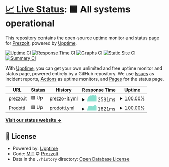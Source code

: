 # [📈 Live Status](https://PrezzoIt.github.io/status): <!--live status--> **🟩 All systems operational**

This repository contains the open-source uptime monitor and status page for [PrezzoIt](https://PrezzoIt.github.io/status), powered by [Upptime](https://github.com/upptime/upptime).

[![Uptime CI](https://github.com/koj-co/upptime/workflows/Uptime%20CI/badge.svg)](https://github.com/koj-co/upptime/actions?query=workflow%3A%22Uptime+CI%22)
[![Response Time CI](https://github.com/koj-co/upptime/workflows/Response%20Time%20CI/badge.svg)](https://github.com/koj-co/upptime/actions?query=workflow%3A%22Response+Time+CI%22)
[![Graphs CI](https://github.com/koj-co/upptime/workflows/Graphs%20CI/badge.svg)](https://github.com/koj-co/upptime/actions?query=workflow%3A%22Graphs+CI%22)
[![Static Site CI](https://github.com/koj-co/upptime/workflows/Static%20Site%20CI/badge.svg)](https://github.com/koj-co/upptime/actions?query=workflow%3A%22Static+Site+CI%22)
[![Summary CI](https://github.com/koj-co/upptime/workflows/Summary%20CI/badge.svg)](https://github.com/koj-co/upptime/actions?query=workflow%3A%22Summary+CI%22)

With [Upptime](https://upptime.js.org), you can get your own unlimited and free uptime monitor and status page, powered entirely by a GitHub repository. We use [Issues](https://github.com/PrezzoIt/status/issues) as incident reports, [Actions](https://github.com/PrezzoIt/status/actions) as uptime monitors, and [Pages](https://PrezzoIt.github.io/status) for the status page.

<!--start: status pages-->
<!-- This summary is generated by Upptime (https://github.com/upptime/upptime) -->
<!-- Do not edit this manually, your changes will be overwritten -->
<!-- prettier-ignore -->
| URL | Status | History | Response Time | Uptime |
| --- | ------ | ------- | ------------- | ------ |
| <img alt="" src="https://icons.duckduckgo.com/ip3/prezzo.it.ico" height="13"> [prezzo.it](https://prezzo.it/) | 🟩 Up | [prezzo-it.yml](https://github.com/PrezzoIt/status/commits/HEAD/history/prezzo-it.yml) | <details><summary><img alt="Response time graph" src="./graphs/prezzo-it/response-time-week.png" height="20"> 2581ms</summary><br><a href="https://prezzoit.github.io/status/history/prezzo-it"><img alt="Response time 2187" src="https://img.shields.io/endpoint?url=https%3A%2F%2Fraw.githubusercontent.com%2FPrezzoIt%2Fstatus%2FHEAD%2Fapi%2Fprezzo-it%2Fresponse-time.json"></a><br><a href="https://prezzoit.github.io/status/history/prezzo-it"><img alt="24-hour response time 2619" src="https://img.shields.io/endpoint?url=https%3A%2F%2Fraw.githubusercontent.com%2FPrezzoIt%2Fstatus%2FHEAD%2Fapi%2Fprezzo-it%2Fresponse-time-day.json"></a><br><a href="https://prezzoit.github.io/status/history/prezzo-it"><img alt="7-day response time 2581" src="https://img.shields.io/endpoint?url=https%3A%2F%2Fraw.githubusercontent.com%2FPrezzoIt%2Fstatus%2FHEAD%2Fapi%2Fprezzo-it%2Fresponse-time-week.json"></a><br><a href="https://prezzoit.github.io/status/history/prezzo-it"><img alt="30-day response time 2409" src="https://img.shields.io/endpoint?url=https%3A%2F%2Fraw.githubusercontent.com%2FPrezzoIt%2Fstatus%2FHEAD%2Fapi%2Fprezzo-it%2Fresponse-time-month.json"></a><br><a href="https://prezzoit.github.io/status/history/prezzo-it"><img alt="1-year response time 2301" src="https://img.shields.io/endpoint?url=https%3A%2F%2Fraw.githubusercontent.com%2FPrezzoIt%2Fstatus%2FHEAD%2Fapi%2Fprezzo-it%2Fresponse-time-year.json"></a></details> | <details><summary><a href="https://prezzoit.github.io/status/history/prezzo-it">100.00%</a></summary><a href="https://prezzoit.github.io/status/history/prezzo-it"><img alt="All-time uptime 99.80%" src="https://img.shields.io/endpoint?url=https%3A%2F%2Fraw.githubusercontent.com%2FPrezzoIt%2Fstatus%2FHEAD%2Fapi%2Fprezzo-it%2Fuptime.json"></a><br><a href="https://prezzoit.github.io/status/history/prezzo-it"><img alt="24-hour uptime 100.00%" src="https://img.shields.io/endpoint?url=https%3A%2F%2Fraw.githubusercontent.com%2FPrezzoIt%2Fstatus%2FHEAD%2Fapi%2Fprezzo-it%2Fuptime-day.json"></a><br><a href="https://prezzoit.github.io/status/history/prezzo-it"><img alt="7-day uptime 100.00%" src="https://img.shields.io/endpoint?url=https%3A%2F%2Fraw.githubusercontent.com%2FPrezzoIt%2Fstatus%2FHEAD%2Fapi%2Fprezzo-it%2Fuptime-week.json"></a><br><a href="https://prezzoit.github.io/status/history/prezzo-it"><img alt="30-day uptime 99.96%" src="https://img.shields.io/endpoint?url=https%3A%2F%2Fraw.githubusercontent.com%2FPrezzoIt%2Fstatus%2FHEAD%2Fapi%2Fprezzo-it%2Fuptime-month.json"></a><br><a href="https://prezzoit.github.io/status/history/prezzo-it"><img alt="1-year uptime 99.83%" src="https://img.shields.io/endpoint?url=https%3A%2F%2Fraw.githubusercontent.com%2FPrezzoIt%2Fstatus%2FHEAD%2Fapi%2Fprezzo-it%2Fuptime-year.json"></a></details>
| <img alt="" src="https://icons.duckduckgo.com/ip3/prodotti.prezzo.it.ico" height="13"> [Prodotti](https://prodotti.prezzo.it/) | 🟩 Up | [prodotti.yml](https://github.com/PrezzoIt/status/commits/HEAD/history/prodotti.yml) | <details><summary><img alt="Response time graph" src="./graphs/prodotti/response-time-week.png" height="20"> 1821ms</summary><br><a href="https://prezzoit.github.io/status/history/prodotti"><img alt="Response time 1513" src="https://img.shields.io/endpoint?url=https%3A%2F%2Fraw.githubusercontent.com%2FPrezzoIt%2Fstatus%2FHEAD%2Fapi%2Fprodotti%2Fresponse-time.json"></a><br><a href="https://prezzoit.github.io/status/history/prodotti"><img alt="24-hour response time 1643" src="https://img.shields.io/endpoint?url=https%3A%2F%2Fraw.githubusercontent.com%2FPrezzoIt%2Fstatus%2FHEAD%2Fapi%2Fprodotti%2Fresponse-time-day.json"></a><br><a href="https://prezzoit.github.io/status/history/prodotti"><img alt="7-day response time 1821" src="https://img.shields.io/endpoint?url=https%3A%2F%2Fraw.githubusercontent.com%2FPrezzoIt%2Fstatus%2FHEAD%2Fapi%2Fprodotti%2Fresponse-time-week.json"></a><br><a href="https://prezzoit.github.io/status/history/prodotti"><img alt="30-day response time 1697" src="https://img.shields.io/endpoint?url=https%3A%2F%2Fraw.githubusercontent.com%2FPrezzoIt%2Fstatus%2FHEAD%2Fapi%2Fprodotti%2Fresponse-time-month.json"></a><br><a href="https://prezzoit.github.io/status/history/prodotti"><img alt="1-year response time 1589" src="https://img.shields.io/endpoint?url=https%3A%2F%2Fraw.githubusercontent.com%2FPrezzoIt%2Fstatus%2FHEAD%2Fapi%2Fprodotti%2Fresponse-time-year.json"></a></details> | <details><summary><a href="https://prezzoit.github.io/status/history/prodotti">100.00%</a></summary><a href="https://prezzoit.github.io/status/history/prodotti"><img alt="All-time uptime 99.83%" src="https://img.shields.io/endpoint?url=https%3A%2F%2Fraw.githubusercontent.com%2FPrezzoIt%2Fstatus%2FHEAD%2Fapi%2Fprodotti%2Fuptime.json"></a><br><a href="https://prezzoit.github.io/status/history/prodotti"><img alt="24-hour uptime 100.00%" src="https://img.shields.io/endpoint?url=https%3A%2F%2Fraw.githubusercontent.com%2FPrezzoIt%2Fstatus%2FHEAD%2Fapi%2Fprodotti%2Fuptime-day.json"></a><br><a href="https://prezzoit.github.io/status/history/prodotti"><img alt="7-day uptime 100.00%" src="https://img.shields.io/endpoint?url=https%3A%2F%2Fraw.githubusercontent.com%2FPrezzoIt%2Fstatus%2FHEAD%2Fapi%2Fprodotti%2Fuptime-week.json"></a><br><a href="https://prezzoit.github.io/status/history/prodotti"><img alt="30-day uptime 99.96%" src="https://img.shields.io/endpoint?url=https%3A%2F%2Fraw.githubusercontent.com%2FPrezzoIt%2Fstatus%2FHEAD%2Fapi%2Fprodotti%2Fuptime-month.json"></a><br><a href="https://prezzoit.github.io/status/history/prodotti"><img alt="1-year uptime 99.88%" src="https://img.shields.io/endpoint?url=https%3A%2F%2Fraw.githubusercontent.com%2FPrezzoIt%2Fstatus%2FHEAD%2Fapi%2Fprodotti%2Fuptime-year.json"></a></details>

<!--end: status pages-->

[**Visit our status website →**](https://PrezzoIt.github.io/status)

## 📄 License

- Powered by: [Upptime](https://github.com/upptime/upptime)
- Code: [MIT](./LICENSE) © [PrezzoIt](https://PrezzoIt.github.io/status)
- Data in the `./history` directory: [Open Database License](https://opendatacommons.org/licenses/odbl/1-0/)
